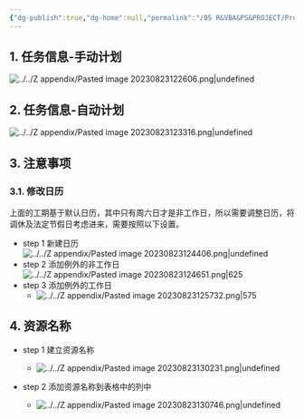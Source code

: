 ```yaml
---
{"dg-publish":true,"dg-home":null,"permalink":"/05 R&VBA&PS&PROJECT/Project/01 Microsoft Project制作timeline/","dgPassFrontmatter":true}
---
```


## 1. 任务信息-手动计划

![../../Z appendix/Pasted image 20230823122606.png|undefined](/img/user/Z%20appendix/Pasted%20image%2020230823122606.png)

## 2. 任务信息-自动计划

![../../Z appendix/Pasted image 20230823123316.png|undefined](/img/user/Z%20appendix/Pasted%20image%2020230823123316.png)

## 3. 注意事项

### 3.1. 修改日历

上面的工期基于默认日历，其中只有周六日才是非工作日，所以需要调整日历，将调休及法定节假日考虑进来，需要按照以下设置。

- step 1 新建日历
	![../../Z appendix/Pasted image 20230823124406.png|undefined](/img/user/Z%20appendix/Pasted%20image%2020230823124406.png)
- step 2 添加例外的非工作日
	![../../Z appendix/Pasted image 20230823124651.png|625](/img/user/Z%20appendix/Pasted%20image%2020230823124651.png)
- step 3 添加例外的工作日
	- ![../../Z appendix/Pasted image 20230823125732.png|575](/img/user/Z%20appendix/Pasted%20image%2020230823125732.png)

## 4. 资源名称

- step 1 建立资源名称

	- ![../../Z appendix/Pasted image 20230823130231.png|undefined](/img/user/Z%20appendix/Pasted%20image%2020230823130231.png)

- step 2 添加资源名称到表格中的列中
	- ![../../Z appendix/Pasted image 20230823130746.png|undefined](/img/user/Z%20appendix/Pasted%20image%2020230823130746.png)
